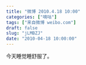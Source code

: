 ```yaml
---
title: "微博 2010.4.18 10:00"
categories: ["嘀咕"]
tags: ["来自微博 weibo.com"]
draft: false
slug: "jLMBZJ"
date: "2010-04-18 10:00:00"
---
```


<p>今天睡觉睡舒服了。 ​​​​</p>
